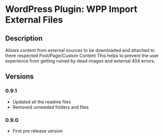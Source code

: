 WordPress Plugin: WPP Import External Files
===========================================

Description
-----------

Allows content from external sources to be downloaded and attached to there respected Post/Page/Custom Content
This helps to prevent the user experience from getting ruined by dead images and external 404 errors.

Versions
--------

### 0.9.1

* Updated all the readme files
* Removed unneeded folders and files

### 0.9.0

* First pre release version